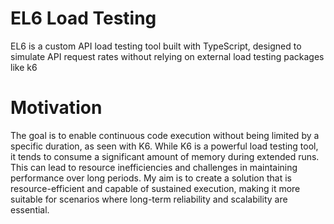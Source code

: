 # EL6 Load Testing

EL6 is a custom API load testing tool built with TypeScript, designed to simulate API request rates without relying on external load testing packages like k6

# Motivation

The goal is to enable continuous code execution without being limited by a specific duration, as seen with K6. While K6 is a powerful load testing tool, it tends to consume a significant amount of memory during extended runs. This can lead to resource inefficiencies and challenges in maintaining performance over long periods. My aim is to create a solution that is resource-efficient and capable of sustained execution, making it more suitable for scenarios where long-term reliability and scalability are essential.


